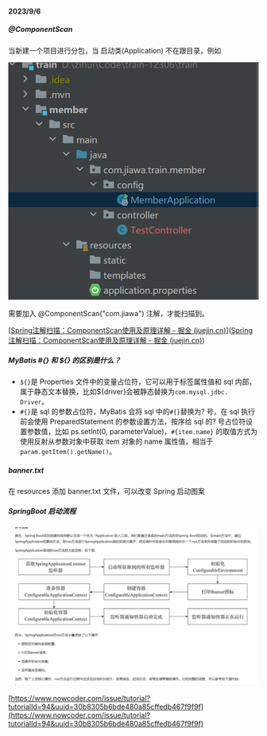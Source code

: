 #### 2023/9/6

##### @ComponentScan

当新建一个项目进行分包，当 启动类(Application) 不在跟目录，例如

![](./images/20230906101532.png)

需要加入 @ComponentScan("com.jiawa") 注解，才能扫描到。

[[Spring注解扫描：ComponentScan使用及原理详解 - 掘金 (juejin.cn)](https://juejin.cn/post/7218023263465160763)]([Spring注解扫描：ComponentScan使用及原理详解 - 掘金 (juejin.cn)](https://juejin.cn/post/7218023263465160763))

##### MyBatis  #{} 和 ${} 的区别是什么？

- `${}`是 Properties 文件中的变量占位符，它可以用于标签属性值和 sql 内部，属于静态文本替换，比如${driver}会被静态替换为`com.mysql.jdbc. Driver`。
- `#{}`是 sql 的参数占位符，MyBatis 会将 sql 中的`#{}`替换为? 号，在 sql 执行前会使用 PreparedStatement 的参数设置方法，按序给 sql 的? 号占位符设置参数值，比如 ps.setInt(0, parameterValue)，`#{item.name}` 的取值方式为使用反射从参数对象中获取 item 对象的 name 属性值，相当于 `param.getItem().getName()`。

##### banner.txt

在 resources 添加 banner.txt 文件，可以改变 Spring 启动图案

##### SpringBoot 启动流程

![](./images/20230906120217.png)

[https://www.nowcoder.com/issue/tutorial?tutorialId=94&uuid=30b8305b6bde480a85cffedb467f9f9f](https://www.nowcoder.com/issue/tutorial?tutorialId=94&uuid=30b8305b6bde480a85cffedb467f9f9f)
